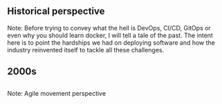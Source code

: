 ## Historical perspective

Note: Before trying to convey what the hell is DevOps, CI/CD, GitOps or even why you should learn docker, I will tell a tale of the past. The intent here is to point the hardships we had on deploying software and how the industry reinvented itself to tackle all these challenges.


## 2000s 


## 


Note: Agile movement perspective
